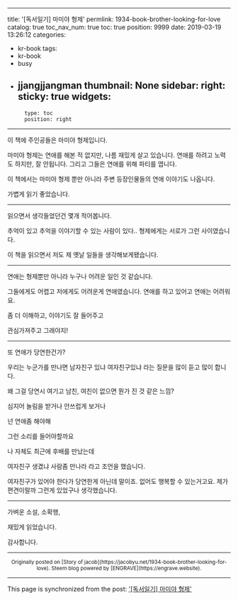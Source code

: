 
---
title: '[독서일기] 마미야 형제'
permlink: 1934-book-brother-looking-for-love
catalog: true
toc_nav_num: true
toc: true
position: 9999
date: 2019-03-19 13:26:12
categories:
- kr-book
tags:
- kr-book
- busy
- jjangjjangman
thumbnail: None
sidebar:
    right:
        sticky: true
widgets:
    -
        type: toc
        position: right
---


<p>이 책에 주인공들은 마미야 형제입니다.</p>
<p>마미야 형제는 연애를 해본 적 없지만, 나름 재밌게 살고 있습니다. 연애를 하려고 노력도 하지만, 잘 안됩니다. 그리고 그들은 연애를 위해 파티를 엽니다.</p>
<p>이 책에서는 마미야 형제 뿐만 아니라 주변 등장인물들의 연애 이야기도 나옵니다.</p>
<p>가볍게 읽기 좋았습니다.</p>
<hr />
<p>읽으면서 생각들었던건 몇개 적어봅니다.</p>
<p>추억이 있고 추억을 이야기할 수 있는 사람이 있다.. 형제에게는 서로가 그런 사이였습니다.</p>
<p>이 책을 읽으면서 저도 제 옛날 일들을 생각해보게됐습니다.</p>
<hr />
<p>연애는 형제뿐만 아니라 누구나 어려운 일인 것 같습니다.</p>
<p>그들에게도 어렵고 저에게도 어려운게 연애였습니다. 연애를 하고 있어고 연애는 어려워요.</p>
<p>좀 더 이해하고, 이야기도 잘 들어주고</p>
<p>관심가져주고 그래야지!</p>
<hr />
<p>또 연애가 당연한건가?</p>
<p>우리는 누군가를 만나면 남자친구 있냐 여자친구있냐 라는 질문을 많이 듣고 많이 합니다.</p>
<p>왜 그걸 당연시 여기고 남친, 여친이 없으면 뭔가 진 것 같은 느낌?</p>
<p>심지어 놀림을 받거나 안쓰럽게 보거나</p>
<p>넌 연애좀 해야해</p>
<p>그런 소리를 들어야할까요</p>
<p>나 자체도 최근에 후배를 만났는데</p>
<p>여자친구 생겼냐 사람좀 만나라 라고 조언을 했습니다.</p>
<p>여자친구가 있어야 한다가 당연한게 아닌데 말이죠. 없어도 행복할 수 있는거고요. 제가 편견이랄까 그런게 있었구나 생각했습니다.</p>
<hr />
<p>가벼운 소설, 소확행,</p>
<p>재밌게 읽었습니다.</p>

감사합니다.



***
<center><sup>Originally posted on [Story of jacob](https://jacobyu.net/1934-book-brother-looking-for-love). Steem blog powered by [ENGRAVE](https://engrave.website).</sup></center>

- - -

This page is synchronized from the post: ['[독서일기] 마미야 형제'](https://steemit.com/@jacobyu/1934-book-brother-looking-for-love)

